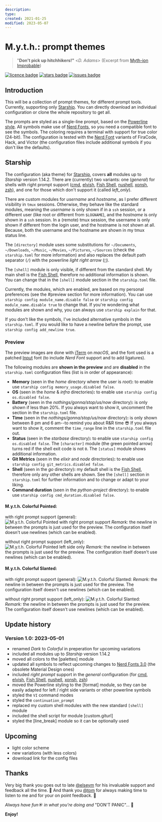 ```yaml
---
description: 
type: 
created: 2021-01-25
modified: 2023-05-07
---
```

# M.y.t.h.: prompt themes

> "**Don't pick up hitchhikers!"** <_D. Adams_> (Excerpt from [Myth-ion Improbable][bookquote])

[![licence badge]][licence] [![stars badge]][stargazer] [![issues badge]][issues]
<!-- [![donation badge]][donate] -->

## Introduction

This will be a collection of prompt themes, for different prompt tools. Currently, supporting only [Starship][starship]. You can directly download an individual configuration or clone the whole repository to get all.

The prompts are styled as a single-line prompt, based on the [Powerline style][powerline]. All symbols make use of [Nerd Fonts][nerdfonts], so you need a compatible font to see the symbols. The coloring requires a terminal with support for true color (24-bit). The configuration is tested with the [Nerd Font][nerdfonts] variants of FiraCode, Hack, and Victor (the configuration files include additional symbols if you don't like the defaults).

## Starship

The configuration (aka theme) for [Starship][starship], covers **all** modules up to _Starship_ version 1.14.2. There are (currently) two variants: one (_general_) for shells with right prompt support ([cmd][cmd], [elvish][elvish], [Fish Shell][fish], [nushell][nushell], [xonsh][xonsh], [zsh][zsh]), and one for those which don't support it (called _left_only_).

There are custom modules for _username_ and _hostname_, as I prefer different visibility in `tmux` sessions. Otherwise, they behave like the standard modules, meaning the _username_ is only shown if in a `ssh` session, or a different user (like root or different from `$LOGNAME`), and the _hostname_ is only shown in a `ssh` session. In a (remote) tmux session, the username is only shown if different from the login user, and the hostname is not shown at all. Because, both the username and the hostname are shown in my tmux status line.

The `[directory]` module uses some substitutions for `~/Documents`, `~/Downloads`, `~/Music`, `~/Movies`, `~/Pictures`, `~/Sources` (check the `starship.toml` for more information) and also replaces the default path separator (`/`) with the powerline _light right arrow_ (`  `).

The `[shell]` module is only visible, if different from the standard shell. My main shell is the [Fish Shell][fish], therefore no additional information is shown. You can change that in the `[shell]` module section in the `starship.toml` file.

Currently, the modules, which are enabled, are based on my personal preferences (see the #preview section for more information). You can use `starship config module_name.disable false` or `starship config module_name.disable true` to change that. If you're wondering what modules are shown and why, you can always use `starship explain` for that.

If you don't like the symbols, I've included alternative symbols in the `starship.toml`. If you would like to have a newline before the prompt, use `starship config add_newline true`.

### Preview

The preview images are done with [iTerm](iterm) on _macOS_, and the font used is a patched [Input][input] font (to include _Nerd Font_ support and to add ligatures).

The following modules are **shown in the preview** and are **disabled** in the `starship.toml` configuration files (list is in order of appearance):
- **Memory** (seen in the _home_ directory where the user is _root_)**:** to enable use `starship config memory_usage.disabled false`.
- **OS** (seen in the _home_ & _infra_ directories)**:** to enable use `starship config os.disabled false`.
- **Battery** (seen in the _nothings/gonna/stop/us/now_ directory)**:** is only shown if less than 20%. If you always want to show it, uncomment the section in the `starship.toml` file.
- **Time** (seen in the _nothings/gonna/stop/us/now_ directory)**:** is only shown between 8 pm and 6 am--to remind you about R&R time :sunglasses: If you always want to show it, comment the `time_range` line in the `starship.toml` file out.
- **Status** (seen in the _starbase_ directory)**:** to enable use `starship config os.disabled false`. The `[character]` module (the green pointed arrow) turns red if the shell exit code is not `0`. The `[status]` module shows additional information.
- **Git Metrics** (seen in the _elixir_ and _node_ directories)**:** to enable use `starship config git_metrics.disabled false`.
- **Shell** (seen in the _go_ directory)**:** my default shell is the [Fish Shell][fish], therefore only any other shells are shown. See the `[shell]` section in `starship.toml` for further information and to change or adapt to your liking.
- **Command duration** (seen in the _python-project_ directory): to enable use `starship config cmd_duration.disabled false`.

#### M.y.t.h. Colorful Pointed:

with right prompt support (general):
![M.y.t.h. Colorful Pointed with right prompt support](https://github.com/mickimnet/myth-packages/blob/master/screenshots/myth-prompt-themes/colorful-pointed-general-starship.png)
_Remark:_ the newline in between the prompts is just used for the preview. The configuration itself doesn't use newlines (which can be enabled).

without right prompt support (left_only):
![M.y.t.h. Colorful Pointed left side only](https://github.com/mickimnet/myth-packages/blob/master/screenshots/myth-prompt-themes/colorful-pointed-left_only-starship.png)
_Remark:_ the newline in between the prompts is just used for the preview. The configuration itself doesn't use newlines (which can be enabled).

#### M.y.t.h. Colorful Slanted:

with right prompt support (general):
![M.y.t.h. Colorful Slanted:](https://github.com/mickimnet/myth-packages/blob/master/screenshots/myth-prompt-themes/colorful-slanted-general-starship.png)
_Remark:_ the newline in between the prompts is just used for the preview. The configuration itself doesn't use newlines (which can be enabled).

without right prompt support (left_only):
![M.y.t.h. Colorful Slanted:](https://github.com/mickimnet/myth-packages/blob/master/screenshots/myth-prompt-themes/colorful-slanted-left_only-starship.png)
_Remark:_ the newline in between the prompts is just used for the preview. The configuration itself doesn't use newlines (which can be enabled).

## Update history

### Version 1.0: 2023-05-01

- renamed _Dark_ to _Colorful_ in preperation for upcoming variations
- included all modules up to _Starship_ version 1.14.2
- moved all colors to the [palettes] module
- updated all symbols to reflect upcoming changes to [Nerd Fonts 3.0][nerdfonts] (the obsolete Material Design ones)
- included _right prompt_ support in the _general_ configuration (for [cmd][cmd], [elvish][elvish], [Fish Shell][fish], [nushell][nushell], [xonsh][xonsh], [zsh][zsh])
- moved the Powerline styling to the [format] module, so they can be easily adapted for left / right side variants or other powerline symbols
- styled the `VI` command modes
- styled the `continuation_prompt`
- replaced my custom shell modules with the new standard `[shell]` module
- included the shell script for module [custom.giturl]
- styled the [line_break] module so it can be optionally used

## Upcoming

- light color scheme
- new variations (with less colors)
- download link for the config files

## Thanks

Very big thank you goes out to late [@elseym][siwa] for his invaluable support and feedback all the time. :black_heart: And thank you [@tom][tom] for always making time to listen to me and for your on point feedback. :yellow_heart:

_Always have fun:sunny: in what you're doing and_ "DON'T PANIC"… :rocket:

**Enjoy!**

<!-- ------------------------------------ reference section ------------------------------------ -->

[bookquote]: https://www.goodreads.com/book/show/74297.Myth_ion_Improbable

[licence badge]: https://img.shields.io/github/license/micck/myth-prompt-themes
[licence]: <LICENSE>
[stars badge]: https://img.shields.io/github/stars/micck/myth-prompt-themes
[stargazer]: https://github.com/micck/myth-prompt-themes/stargazers
[issues badge]: https://img.shields.io/github/issues/micck/myth-prompt-themes
[issues]: https://img.shields.io/github/issues/micck/myth-prompt-themes
[paypal badge]: https://img.shields.io/badge/paypal-donate-ff69b4.svg?style=flat
[donate]: https://ZZZ.not.yet.known/

[starship]: https://starship.rs/
[powerline]: https://powerline.readthedocs.io/en/latest/
[nerdfonts]: https://www.nerdfonts.com
[cmd]: https://learn.microsoft.com/en-us/windows-server/administration/windows-commands/windows-commands
[elvish]: https://elv.sh
[fish]: https://fishshell.com
[nushell]: https://www.nushell.sh
[xonsh]: https://xon.sh
[zsh]: https://www.zsh.org

[iterm]: https://iterm2.com
[input]: https://input.djr.com

[siwa]: https://github.com/elseym
[tom]: …
